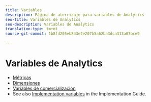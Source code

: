 ```yaml
---
title: Variables
description: Página de aterrizaje para variables de Analytics
seo-title: Variables de Analytics
seo-description: Variables de Analytics
translation-type: tm+mt
source-git-commit: 1b8fd205eb843e2e207b5a62ba3dca313a07bce9

---
```



# Variables de Analytics

* [Métricas](/help/components/c-variables/c-metrics/metricslist.md)
* [Dimensiones](/help/components/c-variables/dimensionslist/dimension-compatibility.md)
* [Variables de comercialización](/help/components/c-variables/c-merch-variables/var-merchandising.md)
* See also [Implementation variables](/help/implement/js-implementation/c-variables/evars-events.md) in the Implementation Guide.
